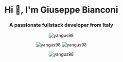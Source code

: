 <h1 align="center">Hi 👋, I'm Giuseppe Bianconi</h1>
<h3 align="center">A passionate fullstack developer from Italy</h3>
<p align="center"><img align="center" src="https://komarev.com/ghpvc/?username=yangus98&label=Profile%20views&color=0e75b6&style=flat" alt="yangus98" /></p>
<div align="center">
<img src="https://github-readme-stats.vercel.app/api?username=yangus98&show_icons=true&locale=en" alt="yangus98"/>
<img src="https://github-readme-streak-stats.herokuapp.com/?user=yangus98&" alt="yangus98"/>
</div>
<p align="center">
<img src="https://github-readme-stats.vercel.app/api/top-langs?username=yangus98&show_icons=true&locale=en&layout=compact" alt="yangus98" />
</p>

